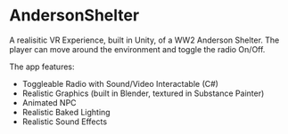 # AndersonShelter

A realisitic VR Experience, built in Unity, of a WW2 Anderson Shelter. 
The player can move around the environment and toggle the radio On/Off. 

The app features:

- Toggleable Radio with Sound/Video Interactable (C#)
- Realistic Graphics (built in Blender, textured in Substance Painter)
- Animated NPC
- Realistic Baked Lighting
- Realistic Sound Effects
